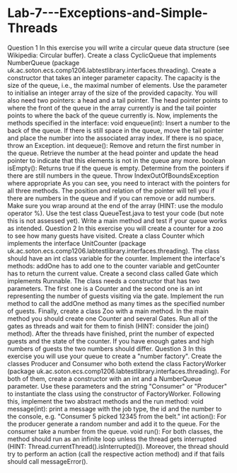 # Lab-7---Exceptions-and-Simple-Threads
Question 1 In this exercise you will write a circular queue data structure (see Wikipedia: Circular buffer).  Create a class CyclicQueue that implements NumberQueue (package uk.ac.soton.ecs.comp1206.labtestlibrary.interfaces.threading). Create a constructor that takes an integer parameter capacity. The capacity is the size of the queue, i.e., the maximal number of elements. Use the parameter to initialise an integer array of the size of the provided capacity.  You will also need two pointers: a head and a tail pointer. The head pointer points to where the front of the queue in the array currently is and the tail pointer points to where the back of the queue currently is.  Now, implements the methods specified in the interface:  void enqueue(int): Insert a number to the back of the queue. If there is still space in the queue, move the tail pointer and place the number into the associated array index. If there is no space, throw an Exception. int dequeue(): Remove and return the first number in the queue. Retrieve the number at the head pointer and update the head pointer to indicate that this elements is not in the queue any more. boolean isEmpty(): Returns true if the queue is empty. Determine from the pointers if there are still numbers in the queue. Throw IndexOutOfBoundsException where appropriate As you can see, you need to interact with the pointers for all three methods. The position and relation of the pointer will tell you if there are numbers in the queue and if you can remove or add numbers. Make sure you wrap around at the end of the array (HINT: use the modulo operator %).  Use the test class QueueTest.java to test your code (but note this is not assessed yet).  Write a main method and test if your queue works as intended.  Question 2 In this exercise you will create a counter for a zoo to see how many guests have visited.  Create a class Counter which implements the interface UnitCounter (package uk.ac.soton.ecs.comp1206.labtestlibrary.interfaces.threading). The class should have an int class variable for the counter. Implement the interface's methods: addOne has to add one to the counter variable and getCounter has to return the current value.  Create a second class called Gate which implements Runnable. The class needs a constructor that has two parameters. The first one is a Counter and the second one is an int representing the number of guests visiting via the gate. Implement the run method to call the addOne method as many times as the specified number of guests.  Finally, create a class Zoo with a main method. In the main method you should create one Counter and several Gates. Run all of the gates as threads and wait for them to finish (HINT: consider the join() method). After the threads have finished, print the number of expected guests and the state of the counter. If you have enough gates and high numbers of guests the two numbers should differ.  Question 3 In this exercise you will use your queue to create a "number factory".  Create the classes Producer and Consumer who both extend the class FactoryWorker (package uk.ac.soton.ecs.comp1206.labtestlibrary.interfaces.threading). For both of them, create a constructor with an int and a NumberQueue parameter. Use these parameters and the string "Consumer" or "Producer" to instantiate the class using the constructor of FactoryWorker. Following this, implement the two abstract methods and the run method:  void message(int): print a message with the job type, the id and the number to the console, e.g. "Consumer 5 picked 12345 from the belt." int action(): For the producer generate a random number and add it to the queue. For the consumer take a number from the queue. void run(): For both classes, the method should run as an infinite loop unless the thread gets interrupted (HINT: Thread.currentThread().isInterrupted()). Moreover, the thread should try to perform an action (call the respective action method) and if that fails should call messageError().
